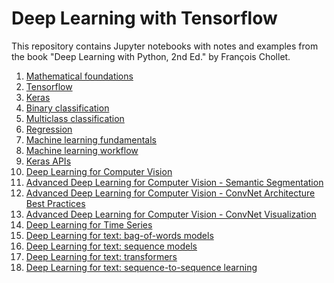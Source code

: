 Deep Learning with Tensorflow
=============================
This repository contains Jupyter notebooks with notes and examples from the book "Deep Learning with Python, 2nd Ed." by François Chollet.

1. [Mathematical foundations](mathematical_foundations.ipynb)  
2. [Tensorflow](tensorflow_basic.ipynb)
3. [Keras](keras.ipynb)  
4. [Binary classification](binary_classification.ipynb)  
5. [Multiclass classification](multiclass_classification.ipynb)  
6. [Regression](regression.ipynb)
7. [Machine learning fundamentals](ml_fundamentals.ipynb)
8. [Machine learning workflow](ml_workflow.ipynb)
9. [Keras APIs](keras_api.ipynb)  
10. [Deep Learning for Computer Vision](computer_vision.ipynb)
11. [Advanced Deep Learning for Computer Vision - Semantic Segmentation](advanced_computer_vision.ipynb)  
12. [Advanced Deep Learning for Computer Vision - ConvNet Architecture Best Practices](convnet_best_practices.ipynb)  
13. [Advanced Deep Learning for Computer Vision - ConvNet Visualization](convnet_visualization.ipynb)  
14. [Deep Learning for Time Series](time_series.ipynb)
15. [Deep Learning for text: bag-of-words models](deep_learning_for_text.ipynb)
16. [Deep Learning for text: sequence models](sequence_models.ipynb)
17. [Deep Learning for text: transformers](transformers.ipynb)
18. [Deep Learning for text: sequence-to-sequence learning](sequence2sequence.ipynb)
